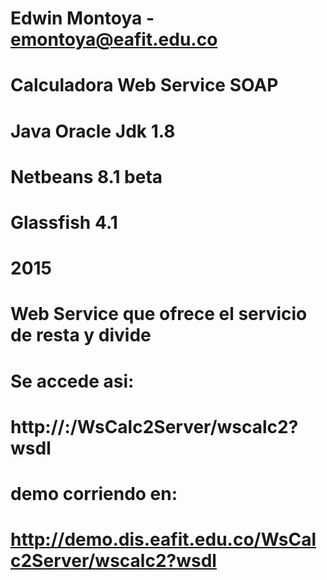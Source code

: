 # Edwin Montoya - emontoya@eafit.edu.co
# Calculadora Web Service SOAP
# Java Oracle Jdk 1.8
# Netbeans 8.1 beta
# Glassfish 4.1
# 2015

# Web Service que ofrece el servicio de resta y divide
# Se accede asi:

# http://<server>:<port>/WsCalc2Server/wscalc2?wsdl

# demo corriendo en:

# http://demo.dis.eafit.edu.co/WsCalc2Server/wscalc2?wsdl
